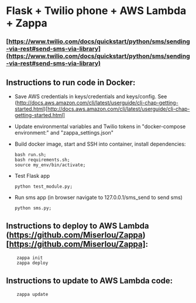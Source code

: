 # Flask + Twilio phone + AWS Lambda + Zappa
### [https://www.twilio.com/docs/quickstart/python/sms/sending-via-rest#send-sms-via-library](https://www.twilio.com/docs/quickstart/python/sms/sending-via-rest#send-sms-via-library)

## Instructions to run code in Docker:
  - Save AWS credentials in keys/credentials and keys/config. See (http://docs.aws.amazon.com/cli/latest/userguide/cli-chap-getting-started.html)[http://docs.aws.amazon.com/cli/latest/userguide/cli-chap-getting-started.html]

  - Update environmental variables and Twilio tokens in "docker-compose environment:" and "zappa_settings.json"

  - Build docker image, start and SSH into container, install dependencies:

        bash run.sh;
        bash requirements.sh;
        source my_env/bin/activate;

  - Test Flask app
  
        python test_module.py;

  - Run sms app (in browser navigate to 127.0.0.1/sms_send to send sms)
  
        python sms.py;

## Instructions to deploy to AWS Lambda (https://github.com/Miserlou/Zappa)[https://github.com/Miserlou/Zappa]:

        zappa init
        zappa deploy

## Instructions to update to AWS Lambda code:

        zappa update